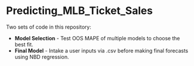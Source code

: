 # Predicting_MLB_Ticket_Sales

Two sets of code in this repository:
* **Model Selection** - Test OOS MAPE of multiple models to choose the best fit.
* **Final Model** - Intake a user inputs via .csv before making final forecasts using NBD regression.
